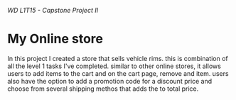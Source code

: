 *WD L1T15 - Capstone Project II*
# My Online store

In this project I created a store that sells vehicle rims. this is combination of all the level 1 tasks I've completed. similar to other online stores, it allows users to add items to the cart and on the cart page, remove and item. users also have the option to add a promotion code for a discount price and choose from several shipping methos that adds the to total price.


